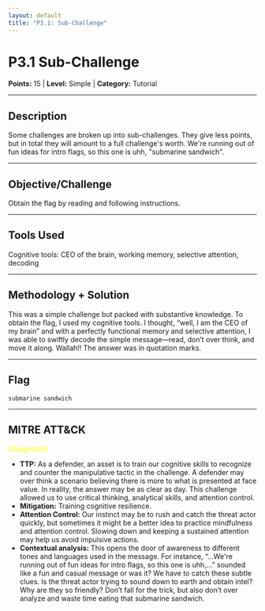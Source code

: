 ```yaml
---
layout: default
title: "P3.1: Sub-Challenge"
---
```


# P3.1 Sub-Challenge

**Points:** 15  | **Level:** Simple  | **Category:** Tutorial  

---

## Description
Some challenges are broken up into sub-challenges. They give less points, but in total they will amount to a full challenge's worth. We're running out of fun ideas for intro flags, so this one is uhh, "submarine sandwich".

---

## Objective/Challenge
Obtain the flag by reading and following instructions.

---

## Tools Used
Cognitive tools: CEO of the brain, working memory, selective attention, decoding  

---

## Methodology + Solution
This was a simple challenge but packed with substantive knowledge. To obtain the flag, I used my cognitive tools. I thought, “well, I am the CEO of my brain” and with a perfectly functional memory and selective attention, I was able to swiftly decode the simple message—read, don’t over think, and move it along. Wallah!! The answer was in quotation marks.  

---

## Flag
`submarine sandwich`  

---

## MITRE ATT&CK
<span style="color:yellow; font-style:italic;">(Suggested)</span>
- **TTP:** As a defender, an asset is to train our cognitive skills to recognize and counter the manipulative tactic in the challenge. A defender may over think a scenario believing there is more to what is presented at face value. In reality, the answer may be as clear as day. This challenge allowed us to use critical thinking, analytical skills, and attention control. 
- **Mitigation:** Training cognitive resilience.   
- **Attention Control:** Our instinct may be to rush and catch the threat actor quickly, but sometimes it might be a better idea to practice mindfulness and attention control. Slowing down and keeping a sustained attention may help us avoid impulsive actions. 
- **Contextual analysis:**  This opens the door of awareness to different tones and languages used in the message. For instance, “…We're running out of fun ideas for intro flags, so this one is uhh,…” sounded like a fun and casual message or was it? We have to catch these subtle clues. Is the threat actor trying to sound down to earth and obtain intel? Why are they so friendly? Don’t fall for the trick, but also don’t over analyze and waste time eating that submarine sandwich.

